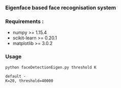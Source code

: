
### Eigenface based face recognisation system



### Requirements :
* numpy >= 1.15.4
* scikit-learn >= 0.20.1
* matplotlib >= 3.0.2


### Usage
```
python faceDetectionEigen.py threshold K
```
```
default -
K=20, threshold=40000

```


